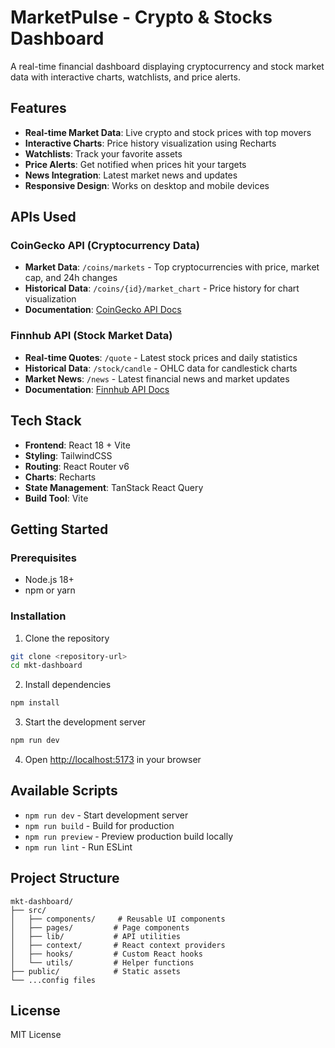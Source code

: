 # MarketPulse - Crypto & Stocks Dashboard

A real-time financial dashboard displaying cryptocurrency and stock market data with interactive charts, watchlists, and price alerts.

## Features

- **Real-time Market Data**: Live crypto and stock prices with top movers
- **Interactive Charts**: Price history visualization using Recharts
- **Watchlists**: Track your favorite assets
- **Price Alerts**: Get notified when prices hit your targets
- **News Integration**: Latest market news and updates
- **Responsive Design**: Works on desktop and mobile devices

## APIs Used

### CoinGecko API (Cryptocurrency Data)

- **Market Data**: `/coins/markets` - Top cryptocurrencies with price, market cap, and 24h changes
- **Historical Data**: `/coins/{id}/market_chart` - Price history for chart visualization
- **Documentation**: [CoinGecko API Docs](https://www.coingecko.com/en/api/documentation)

### Finnhub API (Stock Market Data)

- **Real-time Quotes**: `/quote` - Latest stock prices and daily statistics
- **Historical Data**: `/stock/candle` - OHLC data for candlestick charts
- **Market News**: `/news` - Latest financial news and market updates
- **Documentation**: [Finnhub API Docs](https://finnhub.io/docs/api)

## Tech Stack

- **Frontend**: React 18 + Vite
- **Styling**: TailwindCSS
- **Routing**: React Router v6
- **Charts**: Recharts
- **State Management**: TanStack React Query
- **Build Tool**: Vite

## Getting Started

### Prerequisites

- Node.js 18+
- npm or yarn

### Installation

1. Clone the repository

```bash
git clone <repository-url>
cd mkt-dashboard
```

2. Install dependencies

```bash
npm install
```

3. Start the development server

```bash
npm run dev
```

4. Open [http://localhost:5173](http://localhost:5173) in your browser

## Available Scripts

- `npm run dev` - Start development server
- `npm run build` - Build for production
- `npm run preview` - Preview production build locally
- `npm run lint` - Run ESLint

## Project Structure

```
mkt-dashboard/
├── src/
│   ├── components/     # Reusable UI components
│   ├── pages/         # Page components
│   ├── lib/           # API utilities
│   ├── context/       # React context providers
│   ├── hooks/         # Custom React hooks
│   └── utils/         # Helper functions
├── public/            # Static assets
└── ...config files
```

## License

MIT License

